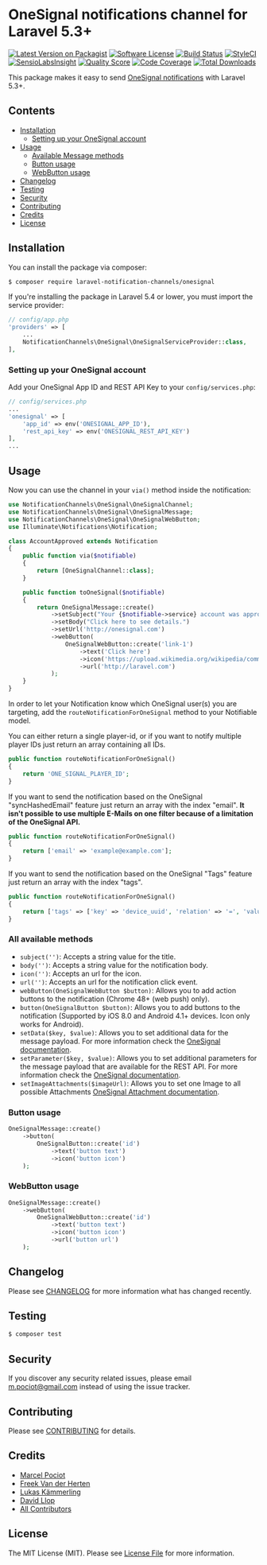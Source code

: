 # OneSignal notifications channel for Laravel 5.3+

[![Latest Version on Packagist](https://img.shields.io/packagist/v/laravel-notification-channels/onesignal.svg?style=flat-square)](https://packagist.org/packages/laravel-notification-channels/onesignal)
[![Software License](https://img.shields.io/badge/license-MIT-brightgreen.svg?style=flat-square)](LICENSE.md)
[![Build Status](https://img.shields.io/travis/laravel-notification-channels/onesignal/master.svg?style=flat-square)](https://travis-ci.org/laravel-notification-channels/onesignal)
[![StyleCI](https://styleci.io/repos/65379321/shield)](https://styleci.io/repos/65379321)
[![SensioLabsInsight](https://img.shields.io/sensiolabs/i/9015691f-130d-4fca-8710-72a010abc684.svg?style=flat-square)](https://insight.sensiolabs.com/projects/9015691f-130d-4fca-8710-72a010abc684)
[![Quality Score](https://img.shields.io/scrutinizer/g/laravel-notification-channels/onesignal.svg?style=flat-square)](https://scrutinizer-ci.com/g/laravel-notification-channels/onesignal)
[![Code Coverage](https://img.shields.io/scrutinizer/coverage/g/laravel-notification-channels/onesignal/master.svg?style=flat-square)](https://scrutinizer-ci.com/g/laravel-notification-channels/onesignal/?branch=master)
[![Total Downloads](https://img.shields.io/packagist/dt/laravel-notification-channels/onesignal.svg?style=flat-square)](https://packagist.org/packages/laravel-notification-channels/onesignal)

This package makes it easy to send [OneSignal notifications](https://documentation.onesignal.com/docs) with Laravel 5.3+.

## Contents

- [Installation](#installation)
	- [Setting up your OneSignal account](#setting-up-your-onesignal-account)
- [Usage](#usage)
	- [Available Message methods](#all-available-methods)
	- [Button usage](#button-usage)
	- [WebButton usage](#webbutton-usage)
- [Changelog](#changelog)
- [Testing](#testing)
- [Security](#security)
- [Contributing](#contributing)
- [Credits](#credits)
- [License](#license)


## Installation

You can install the package via composer:

```bash
$ composer require laravel-notification-channels/onesignal
```

If you're installing the package in Laravel 5.4 or lower, you must import the service provider:

```php
// config/app.php
'providers' => [
    ...
    NotificationChannels\OneSignal\OneSignalServiceProvider::class,
],
```

### Setting up your OneSignal account

Add your OneSignal App ID and REST API Key to your `config/services.php`:

```php
// config/services.php
...
'onesignal' => [
    'app_id' => env('ONESIGNAL_APP_ID'),
    'rest_api_key' => env('ONESIGNAL_REST_API_KEY')
],
...
```


## Usage

Now you can use the channel in your `via()` method inside the notification:

``` php
use NotificationChannels\OneSignal\OneSignalChannel;
use NotificationChannels\OneSignal\OneSignalMessage;
use NotificationChannels\OneSignal\OneSignalWebButton;
use Illuminate\Notifications\Notification;

class AccountApproved extends Notification
{
    public function via($notifiable)
    {
        return [OneSignalChannel::class];
    }

    public function toOneSignal($notifiable)
    {
        return OneSignalMessage::create()
            ->setSubject("Your {$notifiable->service} account was approved!")
            ->setBody("Click here to see details.")
            ->setUrl('http://onesignal.com')
            ->webButton(
                OneSignalWebButton::create('link-1')
                    ->text('Click here')
                    ->icon('https://upload.wikimedia.org/wikipedia/commons/4/4f/Laravel_logo.png')
                    ->url('http://laravel.com')
            );
    }
}
```

In order to let your Notification know which OneSignal user(s) you are targeting, add the `routeNotificationForOneSignal` method to your Notifiable model.

You can either return a single player-id, or if you want to notify multiple player IDs just return an array containing all IDs.

```php
public function routeNotificationForOneSignal()
{
    return 'ONE_SIGNAL_PLAYER_ID';
}
```

If you want to send the notification based on the OneSignal "syncHashedEmail" feature just return an array with the index "email". **It isn't possible to use multiple E-Mails on one filter because of a limitation of the OneSignal API.**

```php
public function routeNotificationForOneSignal()
{
    return ['email' => 'example@example.com'];
}
```
If you want to send the notification based on the OneSignal "Tags" feature just return an array with the index "tags".

```php
public function routeNotificationForOneSignal()
{
    return ['tags' => ['key' => 'device_uuid', 'relation' => '=', 'value' => '1234567890-abcdefgh-1234567']];
}
```
### All available methods

- `subject('')`: Accepts a string value for the title.
- `body('')`: Accepts a string value for the notification body.
- `icon('')`: Accepts an url for the icon.
- `url('')`: Accepts an url for the notification click event.
- `webButton(OneSignalWebButton $button)`: Allows you to add action buttons to the notification (Chrome 48+ (web push) only).
- `button(OneSignalButton $button)`: Allows you to add buttons to the notification (Supported by iOS 8.0 and Android 4.1+ devices. Icon only works for Android).
- `setData($key, $value)`: Allows you to set additional data for the message payload. For more information check the [OneSignal documentation](https://documentation.onesignal.com/reference).
- `setParameter($key, $value)`: Allows you to set additional parameters for the message payload that are available for the REST API. For more information check the [OneSignal documentation](https://documentation.onesignal.com/reference).
- `setImageAttachments($imageUrl)`: Allows you to set one Image to all possible Attachments [OneSignal Attachment documentation](https://documentation.onesignal.com/reference#section-attachments).

### Button usage

```php
OneSignalMessage::create()
    ->button(
        OneSignalButton::create('id')
            ->text('button text')
            ->icon('button icon')
    );
```

### WebButton usage

```php
OneSignalMessage::create()
    ->webButton(
        OneSignalWebButton::create('id')
            ->text('button text')
            ->icon('button icon')
            ->url('button url')
    );
```

## Changelog

Please see [CHANGELOG](CHANGELOG.md) for more information what has changed recently.

## Testing

```bash
$ composer test
```

## Security

If you discover any security related issues, please email m.pociot@gmail.com instead of using the issue tracker.

## Contributing

Please see [CONTRIBUTING](CONTRIBUTING.md) for details.

## Credits

- [Marcel Pociot](https://github.com/mpociot)
- [Freek Van der Herten](https://github.com/freekmurze)
- [Lukas Kämmerling](https://github.com/LKDevelopment)
- [David Llop](https://github.com/Lloople)
- [All Contributors](../../contributors)

## License

The MIT License (MIT). Please see [License File](LICENSE.md) for more information.

